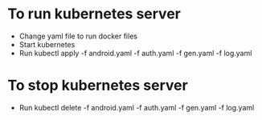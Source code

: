 # To run kubernetes server

- Change yaml file to run docker files
- Start kubernetes 
- Run kubectl apply -f android.yaml -f auth.yaml -f gen.yaml -f log.yaml

# To stop kubernetes server
- Run kubectl delete -f android.yaml -f auth.yaml -f gen.yaml -f log.yaml